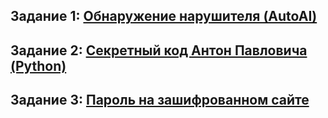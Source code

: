 ## Задание 1: [Обнаружение нарушителя (AutoAI)](https://github.com/Sergey-Usachev/network_intrusion/blob/master/Network_intrusion.md)
## Задание 2: [Секретный код Антон Павловича (Python)](https://github.com/Sergey-Usachev/network_intrusion/blob/master/Secret_code.md)
## Задание 3: [Пароль на зашифрованном сайте](https://github.com/Sergey-Usachev/network_intrusion/blob/master/Find_URL.md)
